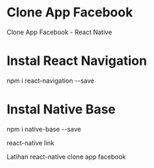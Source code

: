 # Clone App Facebook
Clone App Facebook - React Native

# Instal React Navigation
npm i react-navigation --save

# Instal Native Base
npm i native-base --save

react-native link

Latihan react-native clone app facebook
